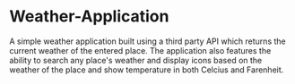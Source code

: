 # Weather-Application
A simple weather application built using a third party API which returns the current weather of the entered place. The application also features the ability to search any place's weather and display icons based on the weather of the place and show temperature in both Celcius and Farenheit.
